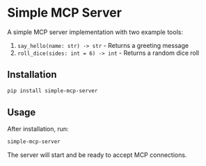 # Simple MCP Server

A simple MCP server implementation with two example tools:

1. `say_hello(name: str) -> str` - Returns a greeting message
2. `roll_dice(sides: int = 6) -> int` - Returns a random dice roll

## Installation

```bash
pip install simple-mcp-server
```

## Usage

After installation, run:

```bash
simple-mcp-server
```

The server will start and be ready to accept MCP connections.
